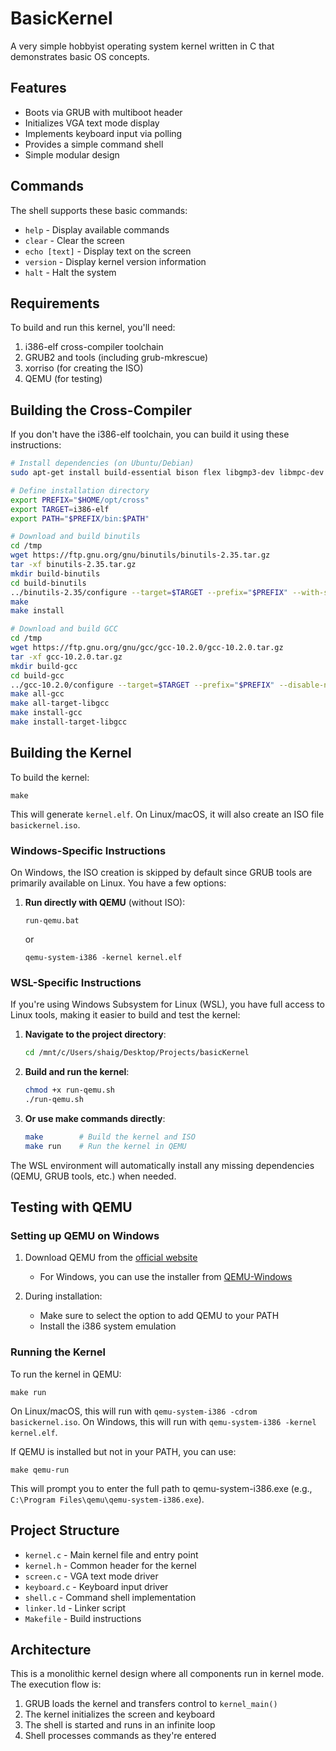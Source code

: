 # BasicKernel

A very simple hobbyist operating system kernel written in C that demonstrates basic OS concepts.

## Features

- Boots via GRUB with multiboot header
- Initializes VGA text mode display
- Implements keyboard input via polling
- Provides a simple command shell
- Simple modular design

## Commands

The shell supports these basic commands:
- `help` - Display available commands
- `clear` - Clear the screen
- `echo [text]` - Display text on the screen
- `version` - Display kernel version information
- `halt` - Halt the system

## Requirements

To build and run this kernel, you'll need:

1. i386-elf cross-compiler toolchain
2. GRUB2 and tools (including grub-mkrescue)
3. xorriso (for creating the ISO)
4. QEMU (for testing)

## Building the Cross-Compiler

If you don't have the i386-elf toolchain, you can build it using these instructions:

```bash
# Install dependencies (on Ubuntu/Debian)
sudo apt-get install build-essential bison flex libgmp3-dev libmpc-dev libmpfr-dev texinfo

# Define installation directory
export PREFIX="$HOME/opt/cross"
export TARGET=i386-elf
export PATH="$PREFIX/bin:$PATH"

# Download and build binutils
cd /tmp
wget https://ftp.gnu.org/gnu/binutils/binutils-2.35.tar.gz
tar -xf binutils-2.35.tar.gz
mkdir build-binutils
cd build-binutils
../binutils-2.35/configure --target=$TARGET --prefix="$PREFIX" --with-sysroot --disable-nls --disable-werror
make
make install

# Download and build GCC
cd /tmp
wget https://ftp.gnu.org/gnu/gcc/gcc-10.2.0/gcc-10.2.0.tar.gz
tar -xf gcc-10.2.0.tar.gz
mkdir build-gcc
cd build-gcc
../gcc-10.2.0/configure --target=$TARGET --prefix="$PREFIX" --disable-nls --enable-languages=c,c++ --without-headers
make all-gcc
make all-target-libgcc
make install-gcc
make install-target-libgcc
```

## Building the Kernel

To build the kernel:

```
make
```

This will generate `kernel.elf`. On Linux/macOS, it will also create an ISO file `basickernel.iso`.

### Windows-Specific Instructions

On Windows, the ISO creation is skipped by default since GRUB tools are primarily available on Linux. You have a few options:

1. **Run directly with QEMU** (without ISO):
   ```
   run-qemu.bat
   ```
   or
   ```
   qemu-system-i386 -kernel kernel.elf
   ```

### WSL-Specific Instructions

If you're using Windows Subsystem for Linux (WSL), you have full access to Linux tools, making it easier to build and test the kernel:

1. **Navigate to the project directory**:
   ```bash
   cd /mnt/c/Users/shaig/Desktop/Projects/basicKernel
   ```

2. **Build and run the kernel**:
   ```bash
   chmod +x run-qemu.sh
   ./run-qemu.sh
   ```

3. **Or use make commands directly**:
   ```bash
   make        # Build the kernel and ISO
   make run    # Run the kernel in QEMU
   ```

The WSL environment will automatically install any missing dependencies (QEMU, GRUB tools, etc.) when needed.

## Testing with QEMU

### Setting up QEMU on Windows

1. Download QEMU from the [official website](https://www.qemu.org/download/#windows)
   - For Windows, you can use the installer from [QEMU-Windows](https://qemu.weilnetz.de/w64/)
   
2. During installation:
   - Make sure to select the option to add QEMU to your PATH
   - Install the i386 system emulation

### Running the Kernel

To run the kernel in QEMU:

```
make run
```

On Linux/macOS, this will run with `qemu-system-i386 -cdrom basickernel.iso`.
On Windows, this will run with `qemu-system-i386 -kernel kernel.elf`.

If QEMU is installed but not in your PATH, you can use:

```
make qemu-run
```

This will prompt you to enter the full path to qemu-system-i386.exe (e.g., `C:\Program Files\qemu\qemu-system-i386.exe`).

## Project Structure

- `kernel.c` - Main kernel file and entry point
- `kernel.h` - Common header for the kernel
- `screen.c` - VGA text mode driver
- `keyboard.c` - Keyboard input driver
- `shell.c` - Command shell implementation
- `linker.ld` - Linker script
- `Makefile` - Build instructions

## Architecture

This is a monolithic kernel design where all components run in kernel mode. The execution flow is:
1. GRUB loads the kernel and transfers control to `kernel_main()`
2. The kernel initializes the screen and keyboard
3. The shell is started and runs in an infinite loop
4. Shell processes commands as they're entered
